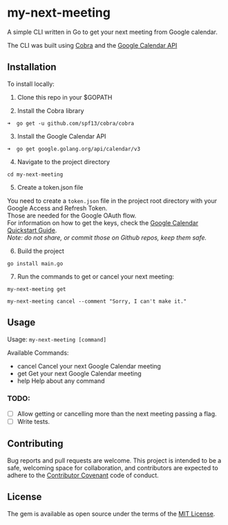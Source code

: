 # my-next-meeting

A simple CLI written in Go to get your next meeting from Google calendar.

The CLI was built using [Cobra](https://github.com/spf13/cobra) and the [Google Calendar API](https://godoc.org/google.golang.org/api/calendar/v3)


## Installation

To install locally: 

1. Clone this repo in your $GOPATH

2. Install the Cobra library

`➜  go get -u github.com/spf13/cobra/cobra`

3. Install the Google Calendar API

`➜  go get google.golang.org/api/calendar/v3`

4. Navigate to the project directory

`cd my-next-meeting`

5. Create a token.json file

You need to create a `token.json` file in the project root directory with your Google Access and Refresh Token.\
Those are needed for the Google OAuth flow.\
For information on how to get the keys, check the [Google Calendar Quickstart Guide](https://developers.google.com/calendar/quickstart/go).\
*Note: do not share, or commit those on Github repos, keep them safe.*

6. Build the project

`go install main.go`

7. Run the commands to get or cancel your next meeting:

`my-next-meeting get`

`my-next-meeting cancel --comment "Sorry, I can't make it."`

## Usage

Usage: `my-next-meeting [command]`


Available Commands:
-  cancel      Cancel your next Google Calendar meeting
-  get         Get your next Google Calendar meeting
-  help        Help about any command

### TODO:

- [ ] Allow getting or cancelling more than the next meeting passing a flag. 
- [ ] Write tests.

## Contributing

Bug reports and pull requests are welcome. This project is intended to be a safe, welcoming space for collaboration, and contributors are expected to adhere to the [Contributor Covenant](http://contributor-covenant.org) code of conduct.

## License

The gem is available as open source under the terms of the [MIT License](https://opensource.org/licenses/MIT).




